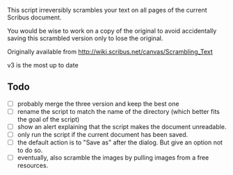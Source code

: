 This script irreversibly scrambles your text on all pages of the current Scribus document.

You would be wise to work on a copy of the original to avoid 
accidentally saving this scrambled version only to lose the original.


Originally available from http://wiki.scribus.net/canvas/Scrambling_Text

v3 is the most up to date 

## Todo

- [ ] probably merge the three version and keep the best one
- [ ] rename the script to match the name of the directory (which better fits the goal of the script)
- [ ] show an alert explaining that the script makes the document unreadable.
- [ ] only run the script if the current document has been saved.
- [ ] the default action is to "Save as" after the dialog. But give an option not to do so.
- [ ] eventually, also scramble the images by pulling images from a free resources.
